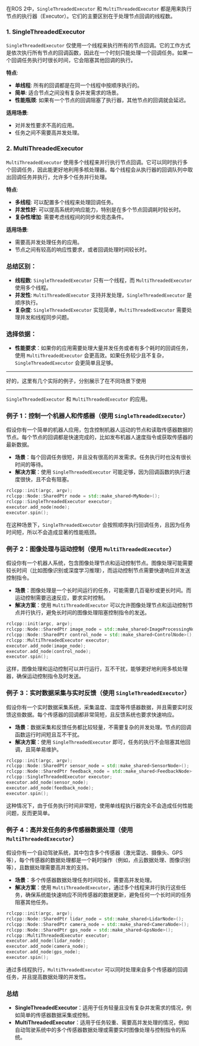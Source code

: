 在ROS 2中，`SingleThreadedExecutor` 和 `MultiThreadedExecutor` 都是用来执行节点的执行器（Executor）。它们的主要区别在于处理节点回调的线程数。

### 1. **SingleThreadedExecutor**

`SingleThreadedExecutor` 仅使用一个线程来执行所有的节点回调。它的工作方式是依次执行所有节点的回调函数，因此在一个时刻只能处理一个回调任务。如果一个回调任务执行时很长时间，它会阻塞其他回调的执行。

**特点**:

* **单线程**: 所有的回调都是在同一个线程中按顺序执行的。
* **简单**: 适合节点之间没有复杂并发需求的场景。
* **性能瓶颈**: 如果有一个节点的回调阻塞了执行器，其他节点的回调就会延迟。

**适用场景**:

* 对并发性要求不高的应用。
* 任务之间不需要高并发处理。

### 2. **MultiThreadedExecutor**

`MultiThreadedExecutor` 使用多个线程来并行执行节点回调。它可以同时执行多个回调任务，因此能更好地利用多核处理器。每个线程会从执行器的回调队列中取出回调任务并执行，允许多个任务并行处理。

**特点**:

* **多线程**: 可以配置多个线程来处理回调任务。
* **并发性好**: 可以提高系统的响应能力，特别是在多个节点回调耗时较长时。
* **复杂性增加**: 需要考虑线程间的同步和竞态条件。

**适用场景**:

* 需要高并发处理任务的应用。
* 节点之间有较高的响应性要求，或者回调处理时间较长时。

### 总结区别：

* **线程数**: `SingleThreadedExecutor` 只有一个线程，而 `MultiThreadedExecutor` 使用多个线程。
* **并发性**: `MultiThreadedExecutor` 支持并发处理，`SingleThreadedExecutor` 是顺序执行。
* **复杂度**: `SingleThreadedExecutor` 实现简单，`MultiThreadedExecutor` 需要处理并发和线程同步问题。

### 选择依据：

* **性能要求**：如果你的应用需要处理大量并发任务或者有多个耗时的回调任务，使用 `MultiThreadedExecutor` 会更高效。如果任务较少且不复杂，`SingleThreadedExecutor` 会更简单且足够。



---
好的，这里有几个实际的例子，分别展示了在不同场景下使用 

---


`SingleThreadedExecutor` 和 `MultiThreadedExecutor` 的应用。

### **例子 1：控制一个机器人和传感器（使用 `SingleThreadedExecutor`）**

假设你有一个简单的机器人应用，包含控制机器人运动的节点和读取传感器数据的节点。每个节点的回调都是快速完成的，比如发布机器人速度指令或获取传感器的最新数据。

* **场景**：每个回调任务很短，并且没有很高的并发需求。任务执行时也没有很长时间的等待。
* **解决方案**：使用 `SingleThreadedExecutor` 可能足够，因为回调函数的执行速度很快，且不会有阻塞。

```cpp
rclcpp::init(argc, argv);
rclcpp::Node::SharedPtr node = std::make_shared<MyNode>();
rclcpp::SingleThreadedExecutor executor;
executor.add_node(node);
executor.spin();
```

在这种场景下，`SingleThreadedExecutor` 会按照顺序执行回调任务，且因为任务时间短，所以不会造成显著的性能瓶颈。

### **例子 2：图像处理与运动控制（使用 `MultiThreadedExecutor`）**

假设你有一个机器人系统，包含图像处理节点和运动控制节点。图像处理可能需要较长时间（比如图像识别或深度学习推理），而运动控制节点需要快速响应并发送控制指令。

* **场景**：图像处理是一个长时间运行的任务，可能需要几百毫秒或更长时间。而运动控制需要迅速反应，要求实时控制。
* **解决方案**：使用 `MultiThreadedExecutor` 可以允许图像处理节点和运动控制节点并行执行，避免长时间的图像处理阻塞控制指令的发送。

```cpp
rclcpp::init(argc, argv);
rclcpp::Node::SharedPtr image_node = std::make_shared<ImageProcessingNode>();
rclcpp::Node::SharedPtr control_node = std::make_shared<ControlNode>();
rclcpp::MultiThreadedExecutor executor;
executor.add_node(image_node);
executor.add_node(control_node);
executor.spin();
```

这样，图像处理和运动控制可以并行运行，互不干扰，能够更好地利用多核处理器，确保运动控制指令及时发送。

### **例子 3：实时数据采集与实时反馈（使用 `SingleThreadedExecutor`）**

假设你有一个实时数据采集系统，采集温度、湿度等传感器数据，并且需要实时反馈这些数据。每个传感器的回调都非常简短，且反馈系统也要求快速响应。

* **场景**：数据采集和反馈任务都比较轻量，不需要复杂的并发处理。节点的回调函数运行时间短且互不干扰。
* **解决方案**：使用 `SingleThreadedExecutor` 即可，任务的执行不会阻塞其他回调，且简单易维护。

```cpp
rclcpp::init(argc, argv);
rclcpp::Node::SharedPtr sensor_node = std::make_shared<SensorNode>();
rclcpp::Node::SharedPtr feedback_node = std::make_shared<FeedbackNode>();
rclcpp::SingleThreadedExecutor executor;
executor.add_node(sensor_node);
executor.add_node(feedback_node);
executor.spin();
```

这种情况下，由于任务执行时间非常短，使用单线程执行器完全不会造成任何性能问题，反而更简单。

### **例子 4：高并发任务的多传感器数据处理（使用 `MultiThreadedExecutor`）**

假设你有一个自动驾驶系统，其中包含多个传感器（激光雷达、摄像头、GPS等），每个传感器的数据处理都是一个耗时操作（例如，点云数据处理、图像识别等），且数据处理需要高并发的支持。

* **场景**：多个传感器数据处理任务时间较长，需要高并发处理。
* **解决方案**：使用 `MultiThreadedExecutor`，通过多个线程来并行执行这些任务，确保系统能快速响应不同传感器的数据更新，避免任何一个长时间的任务阻塞其他任务。

```cpp
rclcpp::init(argc, argv);
rclcpp::Node::SharedPtr lidar_node = std::make_shared<LidarNode>();
rclcpp::Node::SharedPtr camera_node = std::make_shared<CameraNode>();
rclcpp::Node::SharedPtr gps_node = std::make_shared<GpsNode>();
rclcpp::MultiThreadedExecutor executor;
executor.add_node(lidar_node);
executor.add_node(camera_node);
executor.add_node(gps_node);
executor.spin();
```

通过多线程执行，`MultiThreadedExecutor` 可以同时处理来自多个传感器的回调任务，并且提高数据处理的并发性。

### **总结**

* **SingleThreadedExecutor**：适用于任务轻量且没有复杂并发需求的情况，例如简单的传感器数据采集或控制。
* **MultiThreadedExecutor**：适用于任务较重、需要高并发处理的情况，例如自动驾驶系统中的多个传感器数据处理或需要实时图像处理与控制指令的系统。
